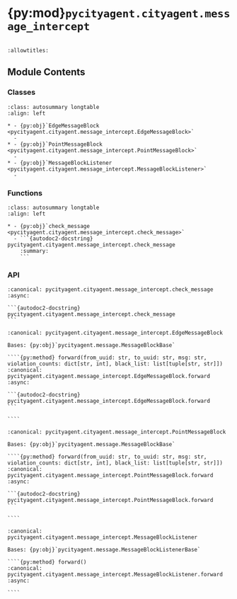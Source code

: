 # {py:mod}`pycityagent.cityagent.message_intercept`

```{py:module} pycityagent.cityagent.message_intercept
```

```{autodoc2-docstring} pycityagent.cityagent.message_intercept
:allowtitles:
```

## Module Contents

### Classes

````{list-table}
:class: autosummary longtable
:align: left

* - {py:obj}`EdgeMessageBlock <pycityagent.cityagent.message_intercept.EdgeMessageBlock>`
  -
* - {py:obj}`PointMessageBlock <pycityagent.cityagent.message_intercept.PointMessageBlock>`
  -
* - {py:obj}`MessageBlockListener <pycityagent.cityagent.message_intercept.MessageBlockListener>`
  -
````

### Functions

````{list-table}
:class: autosummary longtable
:align: left

* - {py:obj}`check_message <pycityagent.cityagent.message_intercept.check_message>`
  - ```{autodoc2-docstring} pycityagent.cityagent.message_intercept.check_message
    :summary:
    ```
````

### API

````{py:function} check_message(from_uuid: str, to_uuid: str, llm_client: pycityagent.llm.LLM, content: str) -> bool
:canonical: pycityagent.cityagent.message_intercept.check_message
:async:

```{autodoc2-docstring} pycityagent.cityagent.message_intercept.check_message
```
````

`````{py:class} EdgeMessageBlock(name: str = '', max_violation_time: int = 3)
:canonical: pycityagent.cityagent.message_intercept.EdgeMessageBlock

Bases: {py:obj}`pycityagent.message.MessageBlockBase`

````{py:method} forward(from_uuid: str, to_uuid: str, msg: str, violation_counts: dict[str, int], black_list: list[tuple[str, str]])
:canonical: pycityagent.cityagent.message_intercept.EdgeMessageBlock.forward
:async:

```{autodoc2-docstring} pycityagent.cityagent.message_intercept.EdgeMessageBlock.forward
```

````

`````

`````{py:class} PointMessageBlock(name: str = '', max_violation_time: int = 3)
:canonical: pycityagent.cityagent.message_intercept.PointMessageBlock

Bases: {py:obj}`pycityagent.message.MessageBlockBase`

````{py:method} forward(from_uuid: str, to_uuid: str, msg: str, violation_counts: dict[str, int], black_list: list[tuple[str, str]])
:canonical: pycityagent.cityagent.message_intercept.PointMessageBlock.forward
:async:

```{autodoc2-docstring} pycityagent.cityagent.message_intercept.PointMessageBlock.forward
```

````

`````

`````{py:class} MessageBlockListener(save_queue_values: bool = False, get_queue_period: float = 0.1)
:canonical: pycityagent.cityagent.message_intercept.MessageBlockListener

Bases: {py:obj}`pycityagent.message.MessageBlockListenerBase`

````{py:method} forward()
:canonical: pycityagent.cityagent.message_intercept.MessageBlockListener.forward
:async:

````

`````
